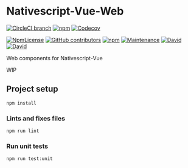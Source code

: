 # Nativescript-Vue-Web

[![CircleCI branch](https://img.shields.io/circleci/project/github/Nativescript-Vue-Web/Nativescript-Vue-Web/master.svg)](https://circleci.com/gh/Nativescript-Vue-Web/Nativescript-Vue-Web/)
[![npm](https://img.shields.io/npm/v/nativescript-vue-web.svg)](https://www.npmjs.com/package/nativescript-vue-web)
[![Codecov](https://img.shields.io/codecov/c/github/nativescript-vue-web/nativescript-vue-web.svg)](https://codecov.io/gh/Nativescript-Vue-Web/Nativescript-Vue-Web)

[![NpmLicense](https://img.shields.io/npm/l/nativescript-vue-web.svg)](https://www.npmjs.com/package/nativescript-vue-web)
[![GitHub contributors](https://img.shields.io/github/contributors/nativescript-vue-web/nativescript-vue-web.svg)](https://github.com/Nativescript-Vue-Web/Nativescript-Vue-Web/graphs/contributors)
[![npm](https://img.shields.io/npm/dt/nativescript-vue-web.svg)](https://www.npmjs.com/package/nativescript-vue-web)
[![Maintenance](https://img.shields.io/maintenance/yes/2018.svg)](https://github.com/Nativescript-Vue-Web/Nativescript-Vue-Web/graphs/commit-activity)
[![David](https://img.shields.io/david/nativescript-vue-web/nativescript-vue-web.svg)](https://github.com/Nativescript-Vue-Web/Nativescript-Vue-Web/blob/master/package.json)
[![David](https://img.shields.io/david/dev/nativescript-vue-web/nativescript-vue-web.svg)](https://github.com/Nativescript-Vue-Web/Nativescript-Vue-Web/blob/master/package.json)

Web components for Nativescript-Vue

WIP


## Project setup
```
npm install
```

### Lints and fixes files
```
npm run lint
```

### Run unit tests
```
npm run test:unit
```

